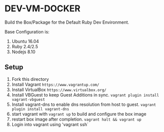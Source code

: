 # DEV-VM-DOCKER

Build the Box/Package for the Default Ruby Dev Environment.

Base Configuration is:

1. Ubuntu 16.04
2. Ruby 2.4/2.5
3. Nodejs 8.10


## Setup

1. Fork this directory
2. Install Vagrant `https://www.vagrantup.com/`
3. Install VirtualBox `https://www.virtualbox.org/`
4. Install VBGuest to keep Guest Additions in sync.  `vagrant plugin install vagrant-vbguest`
5. Install vagrant-dns to enable dns resolution from host to guest. `vagrant plugin install vagrant-dns`
6. start vagrant with `vagrant up` to build and configure the box image
7. restart box image after completion. `vagrant halt && vagrant up`
8. Login into vagrant using 'vagrant ssh`

